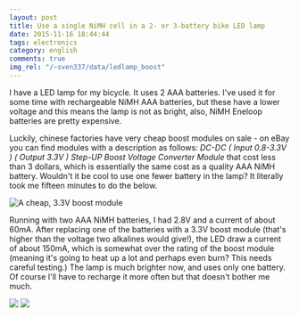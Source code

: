```yaml
---
layout: post
title: Use a single NiMH cell in a 2- or 3-battery bike LED lamp
date: 2015-11-16 18:44:44
tags: electronics
category: english
comments: true
img_rel: "/~sven337/data/ledlamp_boost"
---
```


I have a LED lamp for my bicycle. It uses 2 AAA batteries. I've used it for some time with rechargeable NiMH AAA batteries, but these have a lower voltage and this means the lamp is not as bright, also, NiMH Eneloop batteries are pretty expensive.

Luckily, chinese factories have very cheap boost modules on sale - on eBay you can find modules with a description as follows: *DC-DC ( Input 0.8-3.3V ) ( Output 3.3V ) Step-UP Boost Voltage Converter Module* that cost less than 3 dollars, which is essentially the same cost as a quality AAA NiMH battery. Wouldn't it be cool to use one fewer battery in the lamp? It literally took me fifteen minutes to do the below.

![A cheap, 3.3V boost module](boost-module.jpg)

Running with two AAA NiMH batteries, I had 2.8V and a current of about 60mA.
After replacing one of the batteries with a 3.3V boost module (that's higher than the voltage two alkalines would give!), the LED draw a current of about 150mA, which is somewhat over the rating of the boost module (meaning it's going to heat up a lot and perhaps even burn? This needs careful testing.)
The lamp is much brighter now, and uses only one battery. Of course I'll have to recharge it more often but that doesn't bother me much.

![](bikelamp_1.jpg)
![](bikelamp_2.jpg)

<script>
    $(document).ready(function() {
		$("a[href$='.jpg'],a[href$='.jpeg'],a[href$='.png'],a[href$='.gif']").attr('rel', 'gallery').fancybox();
    });
</script>
